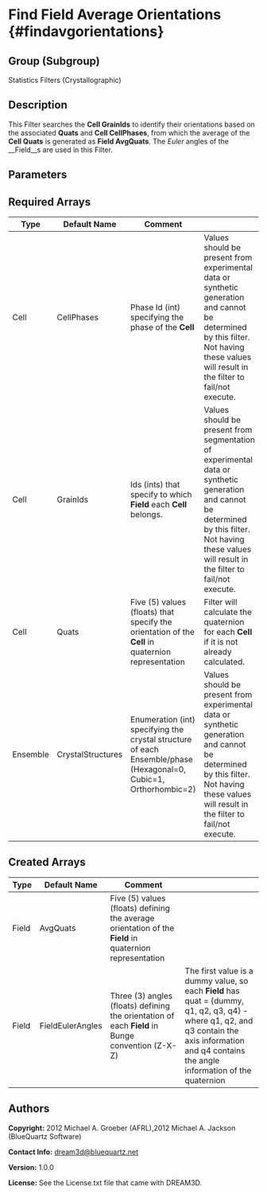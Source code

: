 Find Field Average Orientations {#findavgorientations}
======

## Group (Subgroup) ##
Statistics Filters (Crystallographic)

## Description ##
This Filter searches the __Cell GrainIds__ to identify their orientations based 
on the associated __Quats__ and __Cell CellPhases__, from which the average of 
the __Cell Quats__ is generated as __Field AvgQuats__. The _Euler_ angles 
of the __Field__s are used in this Filter.


## Parameters ##

## Required Arrays ##

| Type | Default Name | Comment | |
|------|--------------|---------|--|
| Cell | CellPhases | Phase Id (int) specifying the phase of the **Cell** | Values should be present from experimental data or synthetic generation and cannot be determined by this filter. Not having these values will result in the filter to fail/not execute. |
| Cell | GrainIds | Ids (ints) that specify to which **Field** each **Cell** belongs. | Values should be present from segmentation of experimental data or synthetic generation and cannot be determined by this filter. Not having these values will result in the filter to fail/not execute. |
| Cell | Quats | Five (5) values (floats) that specify the orientation of the **Cell** in quaternion representation | Filter will calculate the quaternion for each **Cell** if it is not already calculated. |
| Ensemble | CrystalStructures | Enumeration (int) specifying the crystal structure of each Ensemble/phase (Hexagonal=0, Cubic=1, Orthorhombic=2) | Values should be present from experimental data or synthetic generation and cannot be determined by this filter. Not having these values will result in the filter to fail/not execute. |

## Created Arrays ##

| Type | Default Name | Comment |  |
|------|--------------|---------|--|
| Field | AvgQuats | Five (5) values (floats) defining the average orientation of the **Field** in quaternion representation | |
| Field | FieldEulerAngles | Three (3) angles (floats) defining the orientation of each **Field** in Bunge convention (Z-X-Z) | The first value is a dummy value, so each **Field** has quat = {dummy, q1, q2, q3, q4} - where q1, q2, and q3 contain the axis information and q4 contains the angle information of the quaternion |

## Authors ##

**Copyright:** 2012 Michael A. Groeber (AFRL),2012 Michael A. Jackson (BlueQuartz Software)

**Contact Info:** dream3d@bluequartz.net

**Version:** 1.0.0

**License:**  See the License.txt file that came with DREAM3D.



